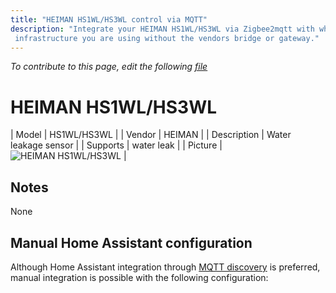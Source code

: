 ```yaml
---
title: "HEIMAN HS1WL/HS3WL control via MQTT"
description: "Integrate your HEIMAN HS1WL/HS3WL via Zigbee2mqtt with whatever smart home
 infrastructure you are using without the vendors bridge or gateway."
---
```


*To contribute to this page, edit the following
[file](https://github.com/Koenkk/zigbee2mqtt.io/blob/master/docs/devices/HS1WL_HS3WL.md)*

# HEIMAN HS1WL/HS3WL

| Model | HS1WL/HS3WL  |
| Vendor  | HEIMAN  |
| Description | Water leakage sensor |
| Supports | water leak |
| Picture | ![HEIMAN HS1WL/HS3WL](./assets/devices/HS1WL-HS3WL.jpg) |

## Notes

None

## Manual Home Assistant configuration
Although Home Assistant integration through [MQTT discovery](../integration/home_assistant) is preferred,
manual integration is possible with the following configuration:
